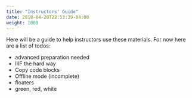 ```yaml
---
title: "Instructors' Guide"
date: 2018-04-20T22:53:39-04:00
weight: 1000
---
```


Here will be a guide to help instructors use these materials. For now here are a list of todos:

- advanced preparation needed
- IIIF the hard way
- Copy code blocks
- Offline mode (incomplete)
- floaters
- green, red, white
